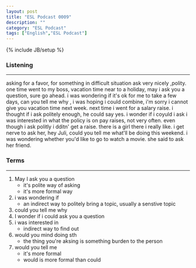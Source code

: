 ```yaml
---
layout: post
title: "ESL Podcast 0009"
description: ""
category: "ESL Podcast"
tags: ["English","ESL Podcast"]
---
```

{% include JB/setup %}

### Listening
-----
 asking for a favor, for something in difficult situation
 ask very nicely ,polity. one time went to my boss, vacation time near to a holiday, may i ask you a question, sure go ahead. i was wondering if it's ok for me to take a few days, can you tell me why , i was hoping i could combine, i'm sorry i cannot give you vacation time next week. next time i went for a salary raise. i thought if i ask politely enough, he could say yes. i wonder if i coyuld i ask  i was interested in what the policy is on pay raises, not very often. even though i ask politly i dditn' get a raise. there is a girl there i really like. i get nerve to ask her, hey Juli, could you tell me what'll be doing this weekend. i was wondering whether you'd like to go to watch a movie. she said to ask her friend. 

### Terms
--------
1. May I ask you a question
    * it's polite way of asking
    * it's more formal way
2. i was wondering if 
    * an indirect way to politely bring a topic, usually a senstive topic
3. could you tell me why 
4. I wonder if i could ask you a question
5. i was interested in 
    * indirect way to find out
6. would you mind doing sth
    * the thing you're aksing is something burden to the person
7. would you tell me 
    * it's more formal
    * would is more formal than could
    
